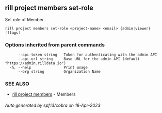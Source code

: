 ## rill project members set-role

Set role of Member

```
rill project members set-role <project-name> <email> {admin|viewer} [flags]
```

### Options inherited from parent commands

```
      --api-token string   Token for authenticating with the admin API
      --api-url string     Base URL for the admin API (default "https://admin.rilldata.io")
  -h, --help               Print usage
      --org string         Organization Name
```

### SEE ALSO

* [rill project members](rill_project_members.md)	 - Members

###### Auto generated by spf13/cobra on 18-Apr-2023
